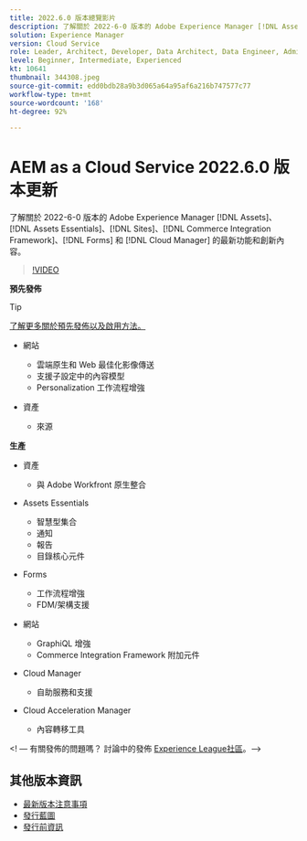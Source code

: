 ```yaml
---
title: 2022.6.0 版本總覽影片
description: 了解關於 2022-6-0 版本的 Adobe Experience Manager [!DNL Assets Essentials], [!DNL Sites], [!DNL Screens], [!DNL Forms] 和 [!DNL Cloud Foundation] 的最新功能和創新內容。
solution: Experience Manager
version: Cloud Service
role: Leader, Architect, Developer, Data Architect, Data Engineer, Admin, User
level: Beginner, Intermediate, Experienced
kt: 10641
thumbnail: 344308.jpeg
source-git-commit: edd0bdb28a9b3d065a64a95af6a216b747577c77
workflow-type: tm+mt
source-wordcount: '168'
ht-degree: 92%

---
```


# AEM as a Cloud Service 2022.6.0 版本更新

了解關於 2022-6-0 版本的 Adobe Experience Manager [!DNL Assets]、[!DNL Assets Essentials]、[!DNL Sites]、[!DNL Commerce Integration Framework]、[!DNL Forms] 和 [!DNL Cloud Manager] 的最新功能和創新內容。

>[!VIDEO](https://video.tv.adobe.com/v/344308/?quality=12&learn=on)

**預先發佈**

>[!TIP]
>
>[了解更多關於預先發佈以及啟用方法。](https://experienceleague.adobe.com/docs/experience-manager-cloud-service/content/release-notes/prerelease.html)

* 網站
   * 雲端原生和 Web 最佳化影像傳送
   * 支援子設定中的內容模型
   * Personalization 工作流程增強

* 資產
   * 來源

**生產**

* 資產
   * 與 Adobe Workfront 原生整合

* Assets Essentials
   * 智慧型集合
   * 通知
   * 報告
   * 目錄核心元件

* Forms
   * 工作流程增強
   * FDM/架構支援

* 網站
   * GraphiQL 增強
   * Commerce Integration Framework 附加元件

* Cloud Manager
   * 自助服務和支援

* Cloud Acceleration Manager
   * 內容轉移工具

&lt;! — 有關發佈的問題嗎？  討論中的發佈 [Experience League社區](https://adobe.ly/3NDPR8Y)。—>

## 其他版本資訊

* [最新版本注意事項](https://experienceleague.adobe.com/docs/experience-manager-cloud-service/content/release-notes/home.html?lang=zh-Hant)
* [發行藍圖](https://experienceleague.adobe.com/docs/experience-manager-release-information/aem-release-updates/update-releases-roadmap.html?lang=zh-Hant)
* [發行前資訊](https://experienceleague.adobe.com/docs/experience-manager-cloud-service/content/release-notes/prerelease.html?lang=zh-Hant)
